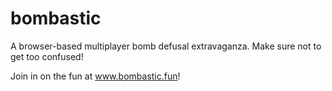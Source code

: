 # bombastic
A browser-based multiplayer bomb defusal extravaganza.
Make sure not to get too confused!

Join in on the fun at www.bombastic.fun!
